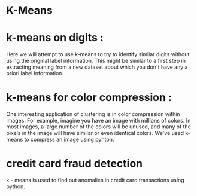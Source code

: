 # K-Means

# k-means on digits : 
Here we will attempt to use k-means to try to identify similar digits without using the original label information. This might be similar to a first step in extracting meaning from a new dataset about which you don't have any a priori label information.

 # k-means for color compression :
One interesting application of clustering is in color compression within images. For example, imagine you have an image with millions of colors. In most images, a large number of the colors will be unused, and many of the pixels in the image will have similar or even identical colors. We've used k-means to compress an image using pyhton.

# credit card fraud detection
k - means is used to find out anomalies in credit card transactions using python.
